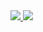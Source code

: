 <a href="https://portal.azure.com/#create/Microsoft.Template/uri/https%3A%2F%2Fraw.githubusercontent.com%2Fmadsamuel%2Fwvd%2Fmaster%2Farm%2Fquick%20start%2Fdeploy.json" target="_blank">
    <img src="http://azuredeploy.net/deploybutton.png"/>
</a>

<a href="https://portal.azure.com/#create/Microsoft.Template/uri/https%3A%2F%2Fraw.githubusercontent.com%2Fmadsamuel%2Fwvd%2Fmaster%2Farm%2Fquick%20start%2FdeployInline.json" target="_blank">
    <img src="http://azuredeploy.net/deploybutton.png"/>
</a>